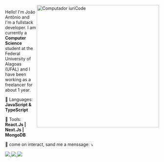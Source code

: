 
<img src="https://raw.githubusercontent.com/MicaelliMedeiros/micaellimedeiros/master/image/computer-illustration.png" min-width="400px" max-width="400px" width="400px" align="right" alt="Computador iuriCode">

<p align="left"> 
  Hello! I'm João Antônio and I'm a fullstack developer. I am currently a <strong>Computer Science</strong> student at the    Federal University of Alagoas (UFAL) and I have been working as a freelancer for about 1 year.
</p>

<p align="left">
  🦄 Languages: <strong>JavaScript & TypeScript</strong>
</p>

<p align="left">
  💼 Tools: <strong>React.Js | Next.Js | MongoDB</strong>
</p>

<p align="left">
  💌 come on interact, sand me a menssage: ⤵️
</p>

<div align="left">
  <a href="https://www.instagram.com/_joaoalencarl/" alt="Instagram">
    <img src="https://img.shields.io/badge/-Instagram-db3aff?style=for-the-badge&logo=Instagram&logoColor=FFF"/>
  </a>
  
  <a href="https:https://www.linkedin.com/in/joaoalencarlima/">
    <img src="https://img.shields.io/badge/-Linkedin-db3aff?style=for-the-badge&logo=Linkedin&logoColor=FFF"/>
  </a>
  
  <a href="https://discord.gg/bD23BU7Rdg" alt="Discord">
    <img src="https://img.shields.io/badge/-Discord-db3aff?style=for-the-badge&logo=Discord&logoColor=FFF"/>
  </a>
</div>
